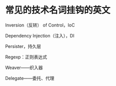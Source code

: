 # 常见的技术名词挂钩的英文





Inversion（反转） of Control，IoC

Dependency Injection（注入），DI

Persister，持久层

Regexp：正则表达式

Weaver——织入器

Delegate——委托、代理